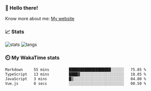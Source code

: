 ### 👋 Hello there!

Know more about me: [My website](https://onlyra1n.top)


### 📈 Stats

![stats](https://github-readme-stats.vercel.app/api?username=LLKawi&theme=dracula&show_icons=true)
![langs](https://github-readme-stats.vercel.app/api/top-langs/?username=LLKawi&theme=dracula&layout=compact)

### ⏲️ My WakaTime stats

<!--START_SECTION:waka-->

```txt
Markdown     55 mins         ███████████████████░░░░░░   75.85 %
TypeScript   13 mins         ████▓░░░░░░░░░░░░░░░░░░░░   18.85 %
JavaScript   3 mins          █▒░░░░░░░░░░░░░░░░░░░░░░░   04.80 %
Vue.js       0 secs          ░░░░░░░░░░░░░░░░░░░░░░░░░   00.50 %
```

<!--END_SECTION:waka-->
